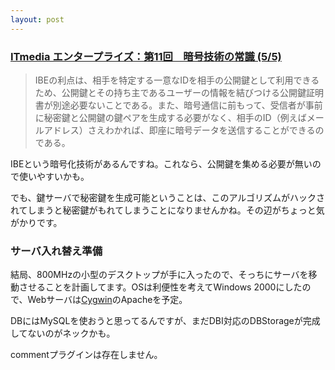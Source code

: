```yaml
---
layout: post
---
```

<h3><a href="http://www.itmedia.co.jp/enterprise/articles/0504/26/news003_5.html">ITmedia エンタープライズ：第11回　暗号技術の常識 (5/5)</a></h3>
<blockquote><p>IBEの利点は、相手を特定する一意なIDを相手の公開鍵として利用できるため、公開鍵とその持ち主であるユーザーの情報を結びつける公開鍵証明書が別途必要ないことである。また、暗号通信に前もって、受信者が事前に秘密鍵と公開鍵の鍵ペアを生成する必要がなく、相手のID（例えばメールアドレス）さえわかれば、即座に暗号データを送信することができるのである。</p>
</blockquote>
<p>IBEという暗号化技術があるんですね。これなら、公開鍵を集める必要が無いので使いやすいかも。</p>
<p>でも、鍵サーバで秘密鍵を生成可能ということは、このアルゴリズムがハックされてしまうと秘密鍵がもれてしまうことになりませんかね。その辺がちょっと気がかりです。</p>
<h3>サーバ入れ替え準備</h3>
<p>結局、800MHzの小型のデスクトップが手に入ったので、そっちにサーバを移動させることを計画してます。OSは利便性を考えてWindows 2000にしたので、Webサーバは<a href="http://cygwin.com/">Cygwin</a>のApacheを予定。</p>
<p>DBにはMySQLを使おうと思ってるんですが、まだDBI対応のDBStorageが完成してないのがネックかも。</p>
<p><span class="error">commentプラグインは存在しません。</span> </p>
